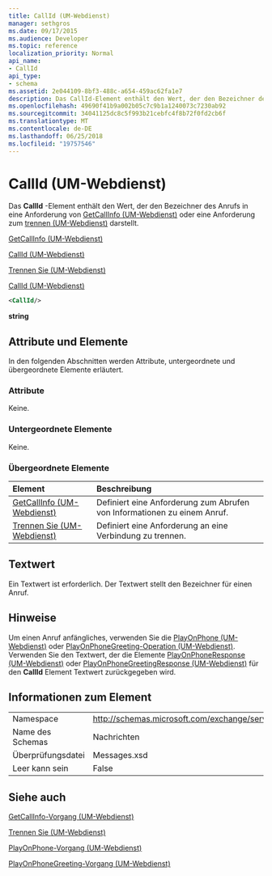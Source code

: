 ```yaml
---
title: CallId (UM-Webdienst)
manager: sethgros
ms.date: 09/17/2015
ms.audience: Developer
ms.topic: reference
localization_priority: Normal
api_name:
- CallId
api_type:
- schema
ms.assetid: 2e044109-8bf3-488c-a654-459ac62fa1e7
description: Das CallId-Element enthält den Wert, der den Bezeichner des Anrufs in eine GetCallInfo (UM-Webdienst) Anforderung oder eine Anforderung zum Trennen der (UM-Webdienst) darstellt.
ms.openlocfilehash: 49690f41b9a002b05c7c9b1a1240073c7230ab92
ms.sourcegitcommit: 34041125dc8c5f993b21cebfc4f8b72f0fd2cb6f
ms.translationtype: MT
ms.contentlocale: de-DE
ms.lasthandoff: 06/25/2018
ms.locfileid: "19757546"
---
```

# <a name="callid-um-web-service"></a>CallId (UM-Webdienst)

Das **CallId** -Element enthält den Wert, der den Bezeichner des Anrufs in eine Anforderung von [GetCallInfo (UM-Webdienst)](getcallinfo-um-web-service.md) oder eine Anforderung zum [trennen (UM-Webdienst)](disconnect-um-web-service.md) darstellt. 
  
[GetCallInfo (UM-Webdienst)](getcallinfo-um-web-service.md)
  
[CallId (UM-Webdienst)](callid-um-web-service.md)
  
[Trennen Sie (UM-Webdienst)](disconnect-um-web-service.md)
  
[CallId (UM-Webdienst)](callid-um-web-service.md)
  
```xml
<CallId/>
```

 **string**
## <a name="attributes-and-elements"></a>Attribute und Elemente

In den folgenden Abschnitten werden Attribute, untergeordnete und übergeordnete Elemente erläutert.
  
### <a name="attributes"></a>Attribute

Keine.
  
### <a name="child-elements"></a>Untergeordnete Elemente

Keine.
  
### <a name="parent-elements"></a>Übergeordnete Elemente

|**Element**|**Beschreibung**|
|:-----|:-----|
|[GetCallInfo (UM-Webdienst)](getcallinfo-um-web-service.md) <br/> |Definiert eine Anforderung zum Abrufen von Informationen zu einem Anruf.  <br/> |
|[Trennen Sie (UM-Webdienst)](disconnect-um-web-service.md) <br/> |Definiert eine Anforderung an eine Verbindung zu trennen.  <br/> |
   
## <a name="text-value"></a>Textwert

Ein Textwert ist erforderlich. Der Textwert stellt den Bezeichner für einen Anruf.
  
## <a name="remarks"></a>Hinweise

Um einen Anruf anfängliches, verwenden Sie die [PlayOnPhone (UM-Webdienst)](playonphone-operation-um-web-service.md) oder [PlayOnPhoneGreeting-Operation (UM-Webdienst)](playonphonegreeting-operation-um-web-service.md). Verwenden Sie den Textwert, der die Elemente [PlayOnPhoneResponse (UM-Webdienst)](playonphoneresponse-um-web-service.md) oder [PlayOnPhoneGreetingResponse (UM-Webdienst)](playonphonegreetingresponse-um-web-service.md) für den **CallId** Element Textwert zurückgegeben wird. 
  
## <a name="element-information"></a>Informationen zum Element

|||
|:-----|:-----|
|Namespace  <br/> |http://schemas.microsoft.com/exchange/services/2006/messages  <br/> |
|Name des Schemas  <br/> |Nachrichten  <br/> |
|Überprüfungsdatei  <br/> |Messages.xsd  <br/> |
|Leer kann sein  <br/> |False  <br/> |
   
## <a name="see-also"></a>Siehe auch



[GetCallInfo-Vorgang (UM-Webdienst)](getcallinfo-operation-um-web-service.md)
  
[Trennen Sie (UM-Webdienst)](disconnect-operation-um-web-service.md)
  
[PlayOnPhone-Vorgang (UM-Webdienst)](playonphone-operation-um-web-service.md)
  
[PlayOnPhoneGreeting-Vorgang (UM-Webdienst)](playonphonegreeting-operation-um-web-service.md)

